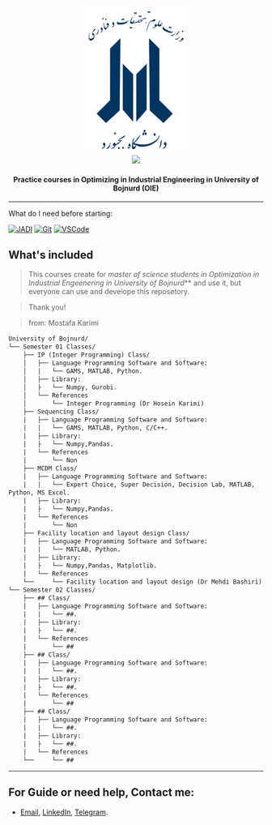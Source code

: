<p align="center">
  <a href="https://ub.ac.ir/" target="_blank">
    <img src="https://github.com/MKarimi21/University-of-Bojnurd/blob/master/BACKEND/IMG/University_of_Bojnord_logo.png" alt="University of Bojnurd" width="200" height="291">
  </a>
  </br>
  <a href="https://github.com/MKarimi21/University-of-Bojnurd/blob/master/LICENSE" target="_blank"><img src="https://img.shields.io/badge/Licence-MIT-blue" target="_blank"></a>
</p>


<h4 align="center"> Practice courses in Optimizing in Industrial Engineering in University of Bojnurd (OIE)</h4>

   ---
   
What do I need before starting:

[![JADI](https://img.shields.io/badge/Use--Git%3A-JADI-success)](https://faradars.org/courses/fvgit9609-managed-distributed-edition-using-git#faradars_demo_free)  [![Git](https://img.shields.io/badge/Use--Git%3A-Rocket.ir-red)](https://roocket.ir/series/learn-git-and-github)  [![VSCode](https://img.shields.io/badge/Use--VS--Code%3A-Rocket.ir-blue)](https://roocket.ir/series/coding-with-vscode)



## What's included

> This courses create for _master of science students in Optimization in Industrial Engeenering in University of Bojnurd_** and use it, but everyone can use and develope this reposetory.

> Thank you!

> from: Mostafa Karimi

``` text
University of Bojnurd/
└── Semester 01 Classes/
    ├── IP (Integer Programming) Class/
    │   ├── Language Programming Software and Software:
    │   |   └── GAMS, MATLAB, Python.
    │   ├── Library:
    │   ├   └── Numpy, Gurobi.
    │   └── References
    │       └── Integer Programming (Dr Hosein Karimi)
    ├── Sequencing Class/
    |   ├── Language Programming Software and Software:
    |   |   └── GAMS, MATLAB, Python, C/C++.
    |   ├── Library:
    |   ├   └── Numpy,Pandas.
    |   └── References
    |       └── Non
    ├── MCDM Class/
    |   ├── Language Programming Software and Software:
    |   |   └── Expert Choice, Super Decision, Decision Lab, MATLAB, Python, MS Excel.
    |   ├── Library:
    |   ├   └── Numpy,Pandas.
    |   └── References
    |       └── Non
    ├── Facility location and layout design Class/
    |   ├── Language Programming Software and Software:
    |   |   └── MATLAB, Python.
    |   ├── Library:
    |   ├   └── Numpy,Pandas, Matplotlib.
    |   └── References
    └──     └── Facility location and layout design (Dr Mehdi Bashiri)
└── Semester 02 Classes/
    ├── ## Class/
    |   ├── Language Programming Software and Software:
    |   |   └── ##.
    |   ├── Library:
    |   ├   └── ##.
    |   └── References
    |       └── ##
    ├── ## Class/
    |   ├── Language Programming Software and Software:
    |   |   └── ##.
    |   ├── Library:
    |   ├   └── ##.
    |   └── References
    |       └── ##   
    ├── ## Class/
    |   ├── Language Programming Software and Software:
    |   |   └── ##.
    |   ├── Library:
    |   ├   └── ##.
    |   └── References
    └──     └── ##
```


     
---
## For Guide or need help, Contact me:
- [Email](mailto:mkarimi21@hotmail.com), [LinkedIn](https://www.linkedin.com/in/mkarimi21/), [Telegram](https://telegram.me/mkarimi21). 
     
            
